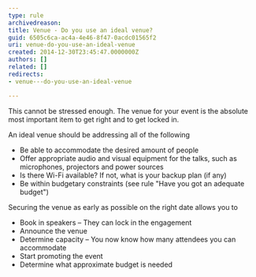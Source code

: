 ```yaml
---
type: rule
archivedreason: 
title: Venue - Do you use an ideal venue?
guid: 6505c6ca-ac4a-4e46-8f47-0acdc01565f2
uri: venue-do-you-use-an-ideal-venue
created: 2014-12-30T23:45:47.0000000Z
authors: []
related: []
redirects:
- venue---do-you-use-an-ideal-venue

---
```


This cannot be stressed enough. The venue for your event is the absolute most important item to get right and to get locked in.

<!--endintro-->

An ideal venue should be addressing all of the following

* Be able to accommodate the desired amount of people
* Offer appropriate audio and visual equipment for the talks, such as microphones, projectors and power sources
* Is there Wi-Fi available? If not, what is your backup plan (if any)
* Be within budgetary constraints (see rule "Have you got an adequate budget")


Securing the venue as early as possible on the right date allows you to

* Book in speakers – They can lock in the engagement
* Announce the venue
* Determine capacity – You now know how many attendees you can accommodate
* Start promoting the event
* Determine what approximate budget is needed
